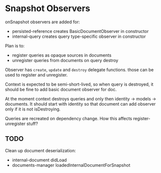 # Snapshot Observers

onSnapshot observers are added for:

* persisted-reference creates BasicDocumentObserver in constructor
* internal-query creates query type-specific observer in constructor

Plan is to:

* register queries as opaque sources in documents
* unregister queries from documents on query destroy

Observer has `create`, `update` and `destroy` delegate functions. those can be used to register and unregister.

Context is expected to be semi-short-lived, so when query is destroyed, it should be fine to add basic document observer for doc.

At the moment context destroys queries and only then identity -> models -> documents. It should start with identity so that document can add observer only if it is not isDestroying.

Queries are recreated on dependency change. How this affects register-unregister stuff?

## TODO

Clean up document deserialization:

* internal-document didLoad
* documents-manager loadedInternalDocumentForSnapshot
